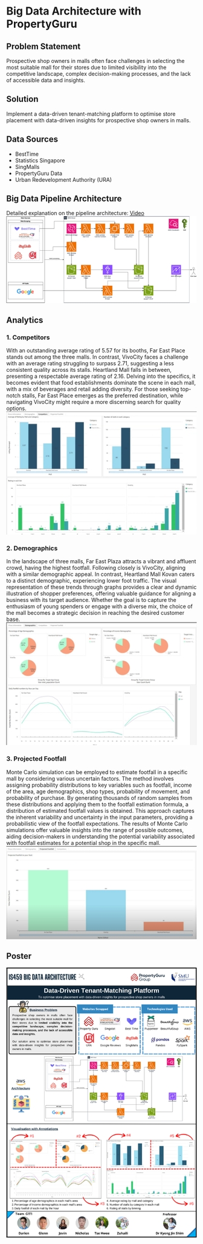 # Big Data Architecture with PropertyGuru

## Problem Statement
Prospective shop owners in malls often face challenges in selecting the most suitable mall for their stores due to limited visibility into the competitive landscape, complex decision-making processes, and the lack of accessible data and insights.

## Solution
Implement a data-driven tenant-matching platform to optimise store placement with data-driven insights for prospective shop owners in malls.

## Data Sources
* BestTime
* Statistics Singapore
* SingMalls
* PropertyGuru Data
* Urban Redevelopment Authority (URA)

## Big Data Pipeline Architecture
Detailed explanation on the pipeline architecture: [Video](https://www.youtube.com/watch?v=MjCRU8VyMDQ)
<br>
![Proposal](./ReadMeImages/Pipeline.png)

## Analytics
### 1. Competitors
With an outstanding average rating of 5.57 for its booths, Far East Place stands out among the three malls. In contrast, VivoCity faces a challenge with an average rating struggling to surpass 2.71, suggesting a less consistent quality across its stalls. Heartland Mall falls in between, presenting a respectable average rating of 2.16. Delving into the specifics, it becomes evident that food establishments dominate the scene in each mall, with a mix of beverages and retail adding diversity. For those seeking top-notch stalls, Far East Place emerges as the preferred destination, while navigating VivoCity might require a more discerning search for quality options.
![Competitors](./ReadMeImages/Competitors.png)

### 2. Demographics
In the landscape of three malls, Far East Plaza attracts a vibrant and affluent crowd, having the highest footfall. Following closely is VivoCity, aligning with a similar demographic appeal. In contrast, Heartland Mall Kovan caters to a distinct demographic, experiencing lower foot traffic. The visual representation of these trends through graphs provides a clear and dynamic illustration of shopper preferences, offering valuable guidance for aligning a business with its target audience. Whether the goal is to capture the enthusiasm of young spenders or engage with a diverse mix, the choice of the mall becomes a strategic decision in reaching the desired customer base.
![Demographics](./ReadMeImages/Demographics.png)

### 3. Projected Footfall
Monte Carlo simulation can be employed to estimate footfall in a specific mall by considering various uncertain factors. The method involves assigning probability distributions to key variables such as footfall, income of the area, age demographics, shop types, probability of movement, and probability of purchase. By generating thousands of random samples from these distributions and applying them to the footfall estimation formula, a distribution of estimated footfall values is obtained. This approach captures the inherent variability and uncertainty in the input parameters, providing a probabilistic view of the footfall expectations. The results of Monte Carlo simulations offer valuable insights into the range of possible outcomes, aiding decision-makers in understanding the potential variability associated with footfall estimates for a potential shop in the specific mall.
![Footfall](./ReadMeImages/ProjectFootfall.png)

## Poster
![Poster](./ReadMeImages/BDA%20POSTER%20A3.png)